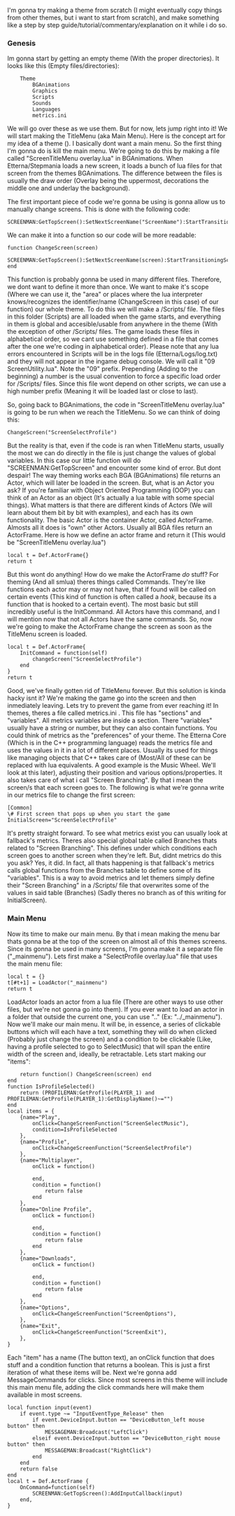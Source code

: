 I'm gonna try making a theme from scratch (I might eventually copy things from other themes, but i want to start from scratch), and make something like a step by step guide/tutorial/commentary/explanation on it while i do so.

### Genesis

Im gonna start by getting an empty theme (With the proper directories). It looks like this (Empty files/directories):
```
	Theme
		BGAnimations
		Graphics
		Scripts
		Sounds
		Languages
		metrics.ini
```
We will go over these as we use them. But for now, lets jump right into it!
We will start making the TitleMenu (aka Main Menu). Here is the concept art for my idea of a theme (). I basically dont want a main menu. So the first thing I'm gonna do is kill the main menu.
We're going to do this by making a file called "ScreenTitleMenu overlay.lua" in BGAnimations. When Etterna/Stepmania loads a new screen, it loads a bunch of lua files for that screen from the themes BGAnimations. The difference between the files is usually the draw order (Overlay being the uppermost, decorations the middle one and underlay the background).

The first important piece of code we're gonna be using is gonna allow us to manually change screens. This is done with the following code:
```
SCREENMAN:GetTopScreen():SetNextScreenName("ScreenName"):StartTransitioningScreen("SM_GoToNextScreen") 
```
We can make it into a function so our code will be more readable:
```
function ChangeScreen(screen)
	SCREENMAN:GetTopScreen():SetNextScreenName(screen):StartTransitioningScreen("SM_GoToNextScreen") 
end
```
This function is probably gonna be used in many different files. Therefore, we dont want to define it more than once. We want to make it's scope (Where we can use it, the "area" or places where the lua interpreter knows/recognizes the identifier/name (ChangeScreen in this case) of our function) our whole theme. To do this we will make a /Scripts/ file. The files in this folder (Scripts) are all loaded when the game starts, and everything in them is global and accesible/usable from anywhere in the theme (With the exception of other /Scripts/ files. The game loads these files in alphabetical order, so we cant use something defined in a file that comes after the one we're coding in alphabetical order). Please note that any lua errors encountered in Scripts will be in the logs file (Etterna/Logs/log.txt) and they will not appear in the ingame debug console.
We will call it "09 ScreenUtility.lua". Note the "09" prefix. Prepending (Adding to the beginning) a number is the usual convention to force a specific load order for /Scripts/ files. Since this file wont depend on other scripts, we can use a high number prefix (Meaning it will be loaded last or close to last).

So, going back to BGAnimations, the code in "ScreenTitleMenu overlay.lua" is going to be run when we reach the TitleMenu. So we can think of doing this:
```
ChangeScreen("ScreenSelectProfile")
```
But the reality is that, even if the code is ran when TitleMenu starts, usually the most we can do directly in the file is just change the values of global variables. In this case our little function will do "SCREENMAN:GetTopScreen" and encounter some kind of error. But dont despair! The way theming works each BGA (BGAnimations) file returns an Actor, which will later be loaded in the screen. But, what is an Actor you ask? If you're familiar with Object Oriented Programming (OOP) you can think of an Actor as an object (It's actually a lua table with some special things). What matters is that there are different kinds of Actors (We will learn about them bit by bit with examples), and each has its own functionality.
The basic Actor is the container Actor, called ActorFrame. Almosts all it does is "own" other Actors. Usually all BGA files return an ActorFrame. Here is how we define an actor frame and return it (This would be "ScreenTitleMenu overlay.lua")
```
local t = Def.ActorFrame{}
return t
```
But this wont do anything! How do we make the ActorFrame *do* stuff? For theming (And all smlua) theres things called Commands. They're like functions each actor may or may not have, that if found will be called on certain events (This kind of function is often called a *hook*, because its a function that is hooked to a certain event). The most basic but still incredibly useful is the InitCommand. All Actors have this command, and I will mention now that not all Actors have the same commands. So, now we're going to make the ActorFrame change the screen as soon as the TitleMenu screen is loaded.
```
local t = Def.ActorFrame{
	InitCommand = function(self)
		changeScreen("ScreenSelectProfile")
	end
}
return t
```
Good, we've finally gotten rid of TitleMenu forever. But this solution is kinda hacky isnt it? We're making the game go into the screen and then inmediately leaving. Lets try to prevent the game from ever reaching it!
In themes, theres a file called metrics.ini . This file has "sections" and "variables". All metrics variables are inside a section. There "variables" usually have a string or number, but they can also contain functions. You could think of metrics as the "preferences" of your theme. The Etterna Core (Which is in the C++ programming language) reads the metrics file and uses the values in it in a lot of different places. Usually its used for things like managing objects that C++ takes care of (Most/All of these can be replaced with lua equivalents. A good example is the Music Wheel. We'll look at this later), adjusting their position and various options/properties. It also takes care of what i call "Screen Branching". By that i mean the screen/s that each screen goes to. The following is what we're gonna write in our metrics file to change the first screen:
```
[Common]
\# First screen that pops up when you start the game
InitialScreen="ScreenSelectProfile"
```
It's pretty straight forward. To see what metrics exist you can usually look at fallback's metrics. Theres also special global table called Branches thats related to "Screen Branching". This defines under which conditions each screen goes to another screen when they're left. But, didnt metrics do this you ask? Yes, it did. In fact, all thats happening is that fallback's metrics calls global functions from the Branches table to define some of its "variables". This is a way to avoid metrics and let themers simply define their "Screen Branching" in a /Scripts/ file that overwrites some of the values in said table (Branches) (Sadly theres no branch as of this writing for InitialScreen).

### Main Menu

Now its time to make our main menu. By that i mean making the menu bar thats gonna be at the top of the screen on almost all of this themes screens. Since its gonna be used in many screens, I'm gonna make it a separate file ("\_mainmenu"). Lets first make a "SelectProfile overlay.lua" file that uses the main menu file:
```
local t = {}
t[#t+1] = LoadActor("_mainmenu")
return t
```
LoadActor loads an actor from a lua file (There are other ways to use other files, but we're not gonna go into them). If you ever want to load an actor in a folder that outside the current one, you can use ".." (Ex: "../\_mainmenu"). Now we'll make our main menu. It will be, in essence, a series of clickable buttons which will each have a text, something they will do when clicked (Probably just change the screen) and a condition to be clickable (Like, having a profile selected to go to SelectMusic) that will span the entire width of the screen and, ideally, be retractable. Lets start making our "items":
```function ChangeScreenFunction(screen)
	return function() ChangeScreen(screen) end
end
function IsProfileSelected()
	return (PROFILEMAN:GetProfile(PLAYER_1) and PROFILEMAN:GetProfile(PLAYER_1):GetDisplayName()~="")
end
local items = {
	{name="Play", 
		onClick=ChangeScreenFunction("ScreenSelectMusic"),
		condition=IsProfileSelected
	},
	{name="Profile", 
		onClick=ChangeScreenFunction("ScreenSelectProfile")
	},
	{name="Multiplayer", 
		onClick = function()
			
		end, 
		condition = function()
			return false
		end
	},
	{name="Online Profile", 
		onClick = function()
		
		end, 
		condition = function()
			return false
		end
	},
	{name="Downloads", 
		onClick = function()
		
		end, 
		condition = function()
			return false
		end
	},
	{name="Options", 
		onClick=ChangeScreenFunction("ScreenOptions"),
	},
	{name="Exit", 
		onClick=ChangeScreenFunction("ScreenExit"),
	},
}
```
Each "item" has a name (The button text), an onClick function that does stuff and a condition function that returns a boolean. This is just a first iteration of what these items will be. Next we're gonna add MessageCommands for clicks. Since most screens in this theme will include this main menu file, adding the click commands here will make them available in most screens.
```
local function input(event)
	if event.type ~= "InputEventType_Release" then
		if event.DeviceInput.button == "DeviceButton_left mouse button" then
			MESSAGEMAN:Broadcast("LeftClick")
		elseif event.DeviceInput.button == "DeviceButton_right mouse button" then
			MESSAGEMAN:Broadcast("RightClick")
		end
	end
	return false
end
local t = Def.ActorFrame {
	OnCommand=function(self) 
		SCREENMAN:GetTopScreen():AddInputCallback(input)
	end,
}
```
